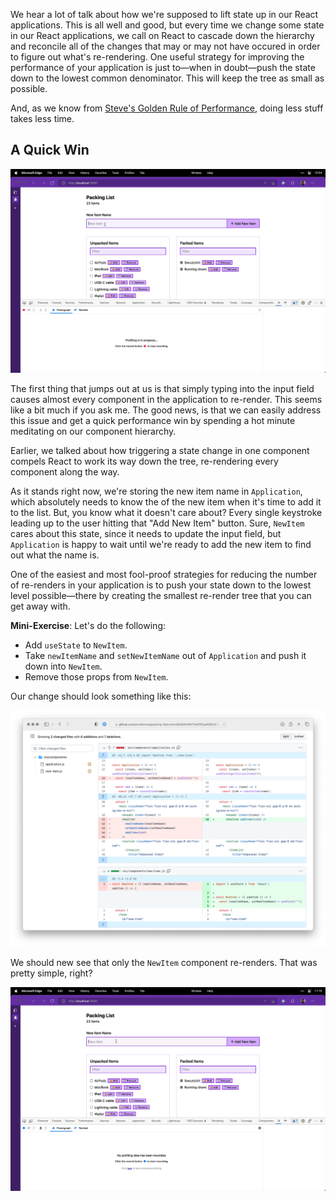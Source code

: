We hear a lot of talk about how we're supposed to lift state up in our React applications. This is all well and good, but every time we change some state in our React applications, we call on React to cascade down the hierarchy and reconcile all of the changes that may or may not have occured in order to figure out what's re-rendering. One useful strategy for improving the performance of your application is just to—when in doubt—push the state down to the lowest common denominator. This will keep the tree as small as possible.

And, as we know from [Steve's Golden Rule of Performance](Steve's%20Golden%20Rule%20of%20Performance.md), doing less stuff takes less time.

## A Quick Win

![](_attachments/Pushing%20State%20Down.gif)

The first thing that jumps out at us is that simply typing into the input field causes almost every component in the application to re-render. This seems like a bit much if you ask me. The good news, is that we can easily address this issue and get a quick performance win by spending a hot minute meditating on our component hierarchy.

Earlier, we talked about how triggering a state change in one component compels React to work its way down the tree, re-rendering every component along the way.

As it stands right now, we're storing the new item name in `Application`, which absolutely needs to know the of the new item when it's time to add it to the list. But, you know what it doesn't care about? Every single keystroke leading up to the user hitting that "Add New Item" button. Sure, `NewItem` cares about this state, since it needs to update the input field, but `Application` is happy to wait until we're ready to add the new item to find out what the name is.

One of the easiest and most fool-proof strategies for reducing the number of re-renders in your application is to push your state down to the lowest level possible—there by creating the smallest re-render tree that you can get away with.

**Mini-Exercise**: Let's do the following:

- Add `useState` to `NewItem`.
- Take `newItemName` and `setNewItemName` out of `Application` and push it down into `NewItem`.
- Remove those props from `NewItem`.

Our change should look something like this:

![](_attachments/Pushing%20State%20Down%20Diff.png.png)

We should new see that only the `NewItem` component re-renders. That was pretty simple, right?

![](_attachments/Refactored%20New%20Item.gif)